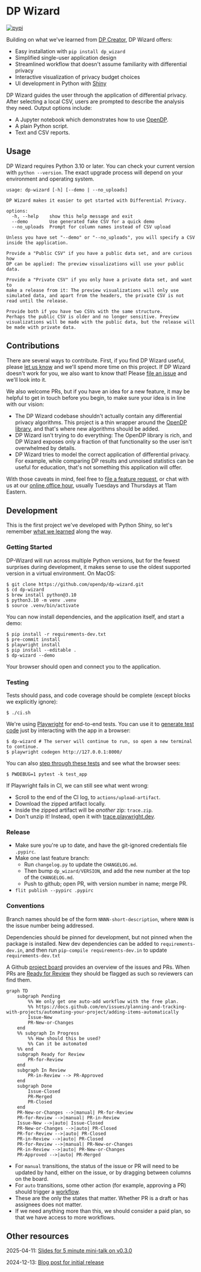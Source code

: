 # DP Wizard

[![pypi](https://img.shields.io/pypi/v/dp_wizard)](https://pypi.org/project/dp_wizard/)

Building on what we've learned from [DP Creator](https://github.com/opendp/dpcreator), DP Wizard offers:

- Easy installation with `pip install dp_wizard`
- Simplified single-user application design
- Streamlined workflow that doesn't assume familiarity with differential privacy
- Interactive visualization of privacy budget choices
- UI development in Python with [Shiny](https://shiny.posit.co/py/)

DP Wizard guides the user through the application of differential privacy.
After selecting a local CSV, users are prompted to describe the analysis they need.
Output options include:

- A Jupyter notebook which demonstrates how to use [OpenDP](https://docs.opendp.org/).
- A plain Python script.
- Text and CSV reports.

## Usage

DP Wizard requires Python 3.10 or later.
You can check your current version with `python --version`.
The exact upgrade process will depend on your environment and operating system.

```
usage: dp-wizard [-h] [--demo | --no_uploads]

DP Wizard makes it easier to get started with Differential Privacy.

options:
  -h, --help    show this help message and exit
  --demo        Use generated fake CSV for a quick demo
  --no_uploads  Prompt for column names instead of CSV upload

Unless you have set "--demo" or "--no_uploads", you will specify a CSV
inside the application.

Provide a "Public CSV" if you have a public data set, and are curious how
DP can be applied: The preview visualizations will use your public data.

Provide a "Private CSV" if you only have a private data set, and want to
make a release from it: The preview visualizations will only use
simulated data, and apart from the headers, the private CSV is not
read until the release.

Provide both if you have two CSVs with the same structure.
Perhaps the public CSV is older and no longer sensitive. Preview
visualizations will be made with the public data, but the release will
be made with private data.
```


## Contributions

There are several ways to contribute. First, if you find DP Wizard useful, please [let us know](https://docs.google.com/forms/d/e/1FAIpQLScaGdKS-vj-RrM7SCV_lAwZmxQ2bOqFrAkyDp4djxTqkTkinA/viewform) and we'll spend more time on this project. If DP Wizard doesn't work for you, we also want to know that! Please [file an issue](https://github.com/opendp/dp-wizard/issues/new/choose) and we'll look into it.

We also welcome PRs, but if you have an idea for a new feature, it may be helpful to get in touch before you begin, to make sure your idea is in line with our vision:
- The DP Wizard codebase shouldn't actually contain any differential privacy algorithms. This project is a thin wrapper around the [OpenDP library](https://github.com/opendp/opendp/), and that's where new algorithms should be added.
- DP Wizard isn't trying to do everything: The OpenDP library is rich, and DP Wizard exposes only a fraction of that functionality so the user isn't overwhelmed by details.
- DP Wizard tries to model the correct application of differential privacy. For example, while comparing DP results and unnoised statistics can be useful for education, that's not something this application will offer.

With those caveats in mind, feel free to [file a feature request](https://github.com/opendp/dp-wizard/issues/new/choose), or chat with us at our [online office hour](https://harvard.zoom.us/j/98058847683), usually Tuesdays and Thursdays at 11am Eastern.

## Development

This is the first project we've developed with Python Shiny,
so let's remember [what we learned](WHAT-WE-LEARNED.md) along the way.

### Getting Started

DP-Wizard will run across multiple Python versions, but for the fewest surprises during development, it makes sense to use the oldest supported version in a virtual environment. On MacOS:
```shell
$ git clone https://github.com/opendp/dp-wizard.git
$ cd dp-wizard
$ brew install python@3.10
$ python3.10 -m venv .venv
$ source .venv/bin/activate
```

You can now install dependencies, and the application itself, and start a demo:
```shell
$ pip install -r requirements-dev.txt
$ pre-commit install
$ playwright install
$ pip install --editable .
$ dp-wizard --demo
```

Your browser should open and connect you to the application.

### Testing

Tests should pass, and code coverage should be complete (except blocks we explicitly ignore):
```shell
$ ./ci.sh
```

We're using [Playwright](https://playwright.dev/python/) for end-to-end tests. You can use it to [generate test code](https://playwright.dev/python/docs/codegen-intro) just by interacting with the app in a browser:
```shell
$ dp-wizard # The server will continue to run, so open a new terminal to continue.
$ playwright codegen http://127.0.0.1:8000/
```

You can also [step through these tests](https://playwright.dev/python/docs/running-tests#debugging-tests) and see what the browser sees:
```shell
$ PWDEBUG=1 pytest -k test_app
```

If Playwright fails in CI, we can still see what went wrong:
- Scroll to the end of the CI log, to `actions/upload-artifact`.
- Download the zipped artifact locally.
- Inside the zipped artifact will be _another_ zip: `trace.zip`.
- Don't unzip it! Instead, open it with [trace.playwright.dev](https://trace.playwright.dev/).

### Release

- Make sure you're up to date, and have the git-ignored credentials file `.pypirc`.
- Make one last feature branch:
  - Run `changelog.py` to update the `CHANGELOG.md`.
  - Then bump `dp_wizard/VERSION`, and add the new number at the top of the `CHANGELOG.md`.
  - Push to github; open PR, with version number in name; merge PR.
- `flit publish --pypirc .pypirc`

### Conventions

Branch names should be of the form `NNNN-short-description`, where `NNNN` is the issue number being addressed.

Dependencies should be pinned for development, but not pinned when the package is installed.
New dev dependencies can be added to `requirements-dev.in`, and then run `pip-compile requirements-dev.in` to update `requirements-dev.txt`

A Github [project board](https://github.com/orgs/opendp/projects/10/views/2) provides an overview of the issues and PRs.
When PRs are [Ready for Review](https://github.com/orgs/opendp/projects/10/views/2?filterQuery=status%3A%22Ready+for+Review%22) they should be flagged as such so reviewers can find them.

```mermaid
graph TD
    subgraph Pending
        %% We only get one auto-add workflow with the free plan.
        %% https://docs.github.com/en/issues/planning-and-tracking-with-projects/automating-your-project/adding-items-automatically
        Issue-New
        PR-New-or-Changes
    end
    %% subgraph In Progress
        %% How should this be used?
        %% Can it be automated
    %% end
    subgraph Ready for Review
        PR-for-Review
    end
    subgraph In Review
        PR-in-Review --> PR-Approved
    end
    subgraph Done
        Issue-Closed
        PR-Merged
        PR-Closed
    end
    PR-New-or-Changes -->|manual| PR-for-Review
    PR-for-Review -->|manual| PR-in-Review
    Issue-New -->|auto| Issue-Closed
    PR-New-or-Changes -->|auto| PR-Closed
    PR-for-Review -->|auto| PR-Closed
    PR-in-Review -->|auto| PR-Closed
    PR-for-Review -->|manual| PR-New-or-Changes
    PR-in-Review -->|auto| PR-New-or-Changes
    PR-Approved -->|auto| PR-Merged
```
- For `manual` transitions, the status of the issue or PR will need to be updated by hand, either on the issue, or by dragging between columns on the board.
- For `auto` transitions, some other action (for example, approving a PR) should trigger a [workflow](https://github.com/orgs/opendp/projects/10/workflows).
- These are the only the states that matter. Whether PR is a draft or has assignees does not matter.
- If we need anything more than this, we should consider a paid plan, so that we have access to more workflows.

## Other resources

2025-04-11: [Slides for 5 minute mini-talk on v0.3.0](https://docs.google.com/presentation/d/1g1c5ksG9sN8A_qWW9nFmFFZ6dSCkUAmL6_cUahi3VPA/edit#slide=id.g34c5f4bdc6a_0_0)

2024-12-13: [Blog post for initial release](https://opendp.org/blog/dp-wizard-easy-way-get-started-differential-privacy-and-opendp)
